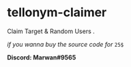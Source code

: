 # tellonym-claimer
Claim Target &amp; Random Users .


 *if you wanna buy the source code for* `25$` 
 
 **Discord: Marwan#9565**
